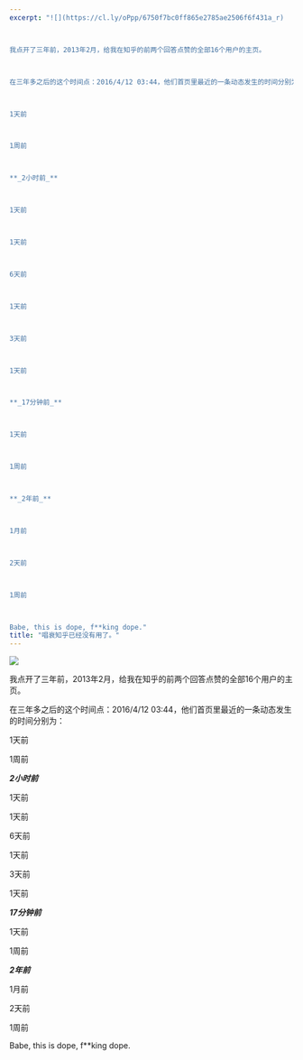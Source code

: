 ```yaml
---
excerpt: "![](https://cl.ly/oPpp/6750f7bc0ff865e2785ae2506f6f431a_r)



我点开了三年前，2013年2月，给我在知乎的前两个回答点赞的全部16个用户的主页。



在三年多之后的这个时间点：2016/4/12 03:44，他们首页里最近的一条动态发生的时间分别为：



1天前



1周前



**_2小时前_**



1天前



1天前



6天前



1天前



3天前



1天前



**_17分钟前_**



1天前



1周前



**_2年前_**



1月前



2天前



1周前



Babe, this is dope, f**king dope."
title: "唱衰知乎已经没有用了。"
---
```


![](https://cl.ly/oPpp/6750f7bc0ff865e2785ae2506f6f431a_r)

我点开了三年前，2013年2月，给我在知乎的前两个回答点赞的全部16个用户的主页。

在三年多之后的这个时间点：2016/4/12 03:44，他们首页里最近的一条动态发生的时间分别为：

1天前

1周前

**_2小时前_**

1天前

1天前

6天前

1天前

3天前

1天前

**_17分钟前_**

1天前

1周前

**_2年前_**

1月前

2天前

1周前

Babe, this is dope, f**king dope.